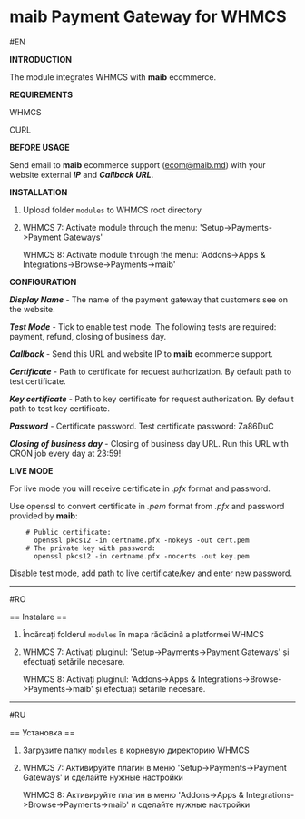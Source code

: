 # maib Payment Gateway for WHMCS

#EN

**INTRODUCTION**

The module integrates WHMCS with **maib** ecommerce.

**REQUIREMENTS**

WHMCS

CURL

**BEFORE USAGE**

Send email to **maib** ecommerce support (ecom@maib.md) with your website external ***IP*** and ***Callback URL***.

**INSTALLATION**

1. Upload folder ```modules``` to WHMCS root directory
2. WHMCS 7: Activate module through the menu: 'Setup->Payments->Payment Gateways'

   WHMCS 8: Activate module through the menu: 'Addons->Apps & Integrations->Browse->Payments->maib'
   
  
**CONFIGURATION**

***Display Name*** - The name of the payment gateway that customers see on the website.

***Test Mode*** - Tick to enable test mode. The following tests are required: payment, refund, closing of business day.

***Callback*** - Send this URL and website IP to **maib** ecommerce support.

***Certificate*** - Path to certificate for request authorization. By default path to test certificate. 

***Key certificate*** - Path to key certificate for request authorization. By default path to test key certificate. 

***Password*** - Certificate password. Test certificate password: Za86DuC

***Closing of business day*** -  Closing of business day URL. Run this URL with CRON job every day at 23:59!


**LIVE MODE**

For live mode you will receive certificate in *.pfx* format and password.

Use openssl to convert certificate in *.pem* format from *.pfx* and password provided by **maib**:

        # Public certificate:
          openssl pkcs12 -in certname.pfx -nokeys -out cert.pem
        # The private key with password:
          openssl pkcs12 -in certname.pfx -nocerts -out key.pem
        
Disable test mode, add path to live certificate/key and enter new password.
          
---------

#RO

== Instalare ==

1. Încărcați folderul ```modules``` în mapa rădăcină a platformei WHMCS
2. WHMCS 7: Activați pluginul: 'Setup->Payments->Payment Gateways' și efectuați setările necesare.
   
   WHMCS 8: Activați pluginul: 'Addons->Apps & Integrations->Browse->Payments->maib' și efectuați setările necesare.

---------

#RU

== Установка ==

1. Загрузите папку ```modules``` в корневую директорию WHMCS
2. WHMCS 7: Активируйте плагин в меню 'Setup->Payments->Payment Gateways' и сделайте нужные настройки

   WHMCS 8: Активируйте плагин в меню 'Addons->Apps & Integrations->Browse->Payments->maib' и сделайте нужные настройки
